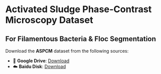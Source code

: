 # Activated Sludge Phase-Contrast Microscopy Dataset
## For Filamentous Bacteria & Floc Segmentation​​
Download the **ASPCM** dataset from the following sources:
- :floppy_disk: **Google Drive**: [Download](link)
- :cloud: **Baidu Disk**: [Download](link)  
